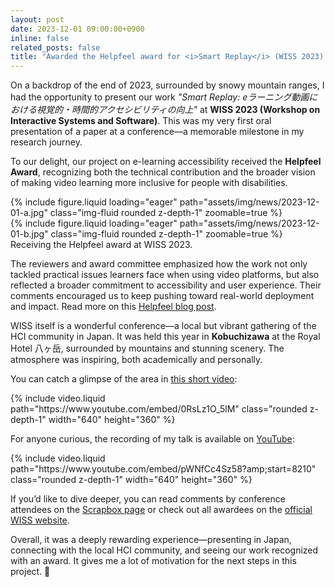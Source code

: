 ```yaml
---
layout: post
date: 2023-12-01 09:00:00+0900
inline: false
related_posts: false
title: "Awarded the Helpfeel award for <i>Smart Replay</i> (WISS 2023) 🎉"
---
```


On a backdrop of the end of 2023, surrounded by snowy mountain ranges, I had the opportunity to present our work _"Smart Replay: eラーニング動画における視覚的・時間的アクセシビリティの向上"_ at **WISS 2023 (Workshop on Interactive Systems and Software)**. This was my very first oral presentation of a paper at a conference—a memorable milestone in my research journey.

To our delight, our project on e-learning accessibility received the **Helpfeel Award**, recognizing both the technical contribution and the broader vision of making video learning more inclusive for people with disabilities.

<div class="row justify-content-center">
    <div class="col-md-10">
        <div class="row mt-3">
            <div class="col-sm mt-3 mt-md-0">
                {% include figure.liquid loading="eager" path="assets/img/news/2023-12-01-a.jpg" class="img-fluid rounded z-depth-1" zoomable=true %}
            </div>
            <div class="col-sm mt-3 mt-md-0">
                {% include figure.liquid loading="eager" path="assets/img/news/2023-12-01-b.jpg" class="img-fluid rounded z-depth-1" zoomable=true %}
            </div>
        </div>
        <div class="caption">
            Receiving the Helpfeel award at WISS 2023.
        </div>
    </div>
</div>

The reviewers and award committee emphasized how the work not only tackled practical issues learners face when using video platforms, but also reflected a broader commitment to accessibility and user experience. Their comments encouraged us to keep pushing toward real-world deployment and impact. Read more on this [Helpfeel blog post](https://blog.notainc.com/entry/2023/12/11/165959).

WISS itself is a wonderful conference—a local but vibrant gathering of the HCI community in Japan. It was held this year in **Kobuchizawa** at the Royal Hotel 八ヶ岳, surrounded by mountains and stunning scenery. The atmosphere was inspiring, both academically and personally.

You can catch a glimpse of the area in [this short video](https://www.youtube.com/watch?v=0RsLz1O_5lM):

<div class="row justify-content-center mt-3">
    <div>
        {% include video.liquid path="https://www.youtube.com/embed/0RsLz1O_5lM" class="rounded z-depth-1" width="640" height="360" %}
    </div>
</div>

For anyone curious, the recording of my talk is available on [YouTube](https://youtu.be/pWNfCc4Sz58?t=8210):

<div class="row justify-content-center mt-3">
    <div>
        {% include video.liquid path="https://www.youtube.com/embed/pWNfCc4Sz58?amp;start=8210" class="rounded z-depth-1" width="640" height="360" %}
    </div>
</div>

If you’d like to dive deeper, you can read comments by conference attendees on the [Scrapbox page](https://scrapbox.io/WISS2023/04_Smart_Replay:_e%E3%83%A9%E3%83%BC%E3%83%8B%E3%83%B3%E3%82%B0%E5%8B%95%E7%94%BB%E3%81%AB%E3%81%8A%E3%81%91%E3%82%8B%E8%A6%96%E8%A6%9A%E7%9A%84%E3%83%BB%E6%99%82%E9%96%93%E7%9A%84%E3%82%A2%E3%82%AF%E3%82%BB%E3%82%B7%E3%83%93%E3%83%AA%E3%83%86%E3%82%A3%E3%81%AE%E5%90%91%E4%B8%8A) or check out all awardees on the [official WISS website](https://www.wiss.org/WISS2023/award.html).

Overall, it was a deeply rewarding experience—presenting in Japan, connecting with the local HCI community, and seeing our work recognized with an award. It gives me a lot of motivation for the next steps in this project. 💪
